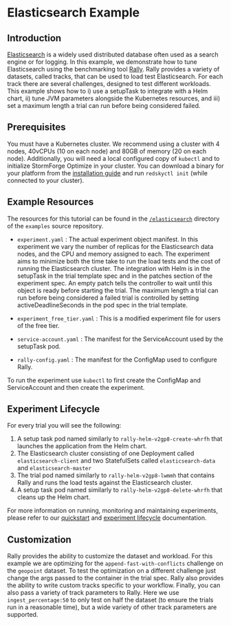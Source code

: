 # Elasticsearch Example

## Introduction
[Elasticsearch](https://github.com/elastic/elasticsearch) is a widely used distributed database often used as a search engine or for logging. In this example, we demonstrate how to tune Elasticsearch using the benchmarking tool [Rally](https://esrally.readthedocs.io/en/stable/). Rally provides a variety of datasets, called tracks, that can be used to load test Elasticsearch. For each track there are several challenges, designed to test different workloads. This example shows how to i) use a setupTask to integrate with a Helm chart, ii) tune JVM parameters alongside the Kubernetes resources, and iii) set a maximum length a trial can run before being considered failed.

## Prerequisites

You must have a Kubernetes cluster. We recommend using a cluster with 4 nodes, 40vCPUs (10 on each node) and 80GB of memory (20 on each node). Additionally, you will need a local configured copy of `kubectl` and to initialize StormForge Optimize in your cluster. You can download a binary for your platform from the [installation guide](hhttps://docs.stormforge.io/getting-started/install/) and run `redskyctl init` (while connected to your cluster).

## Example Resources

The resources for this tutorial can be found in the [`/elasticsearch`](https://github.com/thestormforge/examples/tree/master/elasticsearch) directory of the `examples` source repository.

* `experiment.yaml`
: The actual experiment object manifest. In this experiment we vary the number of replicas for the Elasticsearch data nodes, and the CPU and memory assigned to each. The experiment aims to minimize both the time take to run the load tests and the cost of running the Elasticsearch cluster. The integration with Helm is in the setupTask in the trial template spec and in the patches section of the experiment spec. An empty patch tells the controller to wait until this object is ready before starting the trial. The maximum length a trial can run before being considered a failed trial is controlled by setting activeDeadlineSeconds in the pod spec in the trial template.

* `experiment_free_tier.yaml`
: This is a modified experiment file for users of the free tier.  

* `service-account.yaml`
: The manifest for the ServiceAccount used by the setupTask pod.

* `rally-config.yaml`
: The manifest for the ConfigMap used to configure Rally.

To run the experiment use `kubectl` to first create the ConfigMap and ServiceAccount and then create the experiment.

## Experiment Lifecycle

For every trial you will see the following:
1. A setup task pod named similarly to `rally-helm-v2gp8-create-whrfh` that launches the application from the Helm chart.
2. The Elasticsearch cluster consisting of one Deployment called `elasticsearch-client` and two StatefulSets called `elasticsearch-data` and `elasticsearch-master`
3. The trial pod named similarly to `rally-helm-v2gp8-lwmmh` that contains Rally and runs the load tests against the Elasticsearch cluster.
4. A setup task pod named similarly to `rally-helm-v2gp8-delete-whrfh` that cleans up the Helm chart.

For more information on running, monitoring and maintaining experiments, please refer to our [quickstart](https://docs.stormforge.io/getting-started/quickstart/) and [experiment lifecycle](https://docs.stormforge.io/lifecycle/) documentation.

## Customization

Rally provides the ability to customize the dataset and workload. For this example we are optimizing for the `append-fast-with-conflicts` challenge on the `geopoint` dataset. To test the optimization on a different challenge just change the args passed to the container in the trial spec. Rally also provides the ability to write custom tracks specific to your workflow. Finally, you can also pass a variety of track parameters to Rally. Here we use `ingest_percentage:50` to only test on half the dataset (to ensure the trials run in a reasonable time), but a wide variety of other track parameters are supported.
